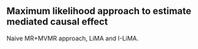 ## Maximum likelihood approach to estimate mediated causal effect

Naive MR+MVMR approach, LiMA and I-LiMA.